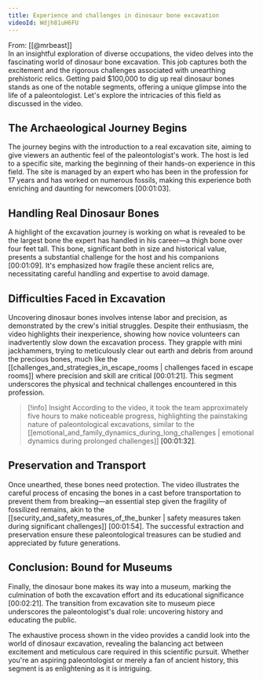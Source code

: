 ```yaml
---
title: Experience and challenges in dinosaur bone excavation
videoId: Wdjh81uH6FU
---
```


From: [[@mrbeast]] <br/> 
In an insightful exploration of diverse occupations, the video delves into the fascinating world of dinosaur bone excavation. This job captures both the excitement and the rigorous challenges associated with unearthing prehistoric relics. Getting paid $100,000 to dig up real dinosaur bones stands as one of the notable segments, offering a unique glimpse into the life of a paleontologist. Let's explore the intricacies of this field as discussed in the video.

## The Archaeological Journey Begins

The journey begins with the introduction to a real excavation site, aiming to give viewers an authentic feel of the paleontologist's work. The host is led to a specific site, marking the beginning of their hands-on experience in this field. The site is managed by an expert who has been in the profession for 17 years and has worked on numerous fossils, making this experience both enriching and daunting for newcomers <a class="yt-timestamp" data-t="00:01:03">[00:01:03]</a>.

## Handling Real Dinosaur Bones

A highlight of the excavation journey is working on what is revealed to be the largest bone the expert has handled in his career—a thigh bone over four feet tall. This bone, significant both in size and historical value, presents a substantial challenge for the host and his companions <a class="yt-timestamp" data-t="00:01:09">[00:01:09]</a>. It's emphasized how fragile these ancient relics are, necessitating careful handling and expertise to avoid damage.

## Difficulties Faced in Excavation

Uncovering dinosaur bones involves intense labor and precision, as demonstrated by the crew's initial struggles. Despite their enthusiasm, the video highlights their inexperience, showing how novice volunteers can inadvertently slow down the excavation process. They grapple with mini jackhammers, trying to meticulously clear out earth and debris from around the precious bones, much like the [[challenges_and_strategies_in_escape_rooms | challenges faced in escape rooms]] where precision and skill are critical <a class="yt-timestamp" data-t="00:01:21">[00:01:21]</a>. This segment underscores the physical and technical challenges encountered in this profession.

> [!info] Insight
> According to the video, it took the team approximately five hours to make noticeable progress, highlighting the painstaking nature of paleontological excavations, similar to the [[emotional_and_family_dynamics_during_long_challenges | emotional dynamics during prolonged challenges]] <a class="yt-timestamp" data-t="00:01:32">[00:01:32]</a>.

## Preservation and Transport

Once unearthed, these bones need protection. The video illustrates the careful process of encasing the bones in a cast before transportation to prevent them from breaking—an essential step given the fragility of fossilized remains, akin to the [[security_and_safety_measures_of_the_bunker | safety measures taken during significant challenges]] <a class="yt-timestamp" data-t="00:01:54">[00:01:54]</a>. The successful extraction and preservation ensure these paleontological treasures can be studied and appreciated by future generations.

## Conclusion: Bound for Museums

Finally, the dinosaur bone makes its way into a museum, marking the culmination of both the excavation effort and its educational significance <a class="yt-timestamp" data-t="00:02:21">[00:02:21]</a>. The transition from excavation site to museum piece underscores the paleontologist's dual role: uncovering history and educating the public.

The exhaustive process shown in the video provides a candid look into the world of dinosaur excavation, revealing the balancing act between excitement and meticulous care required in this scientific pursuit. Whether you're an aspiring paleontologist or merely a fan of ancient history, this segment is as enlightening as it is intriguing.